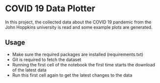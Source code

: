 # COVID 19 Data Plotter


In this project, the collected data about the COVID 19 pandemic from the John Hoppkins university is read and some example plots are generated.

## Usage

* Make sure the required packages are installed (requirements.txt)
* Git is required to fetch the dataset
* Running the first cell of the notebook the first time starts the download of the latest data
* Run this first cell again to get the latest changes to the data